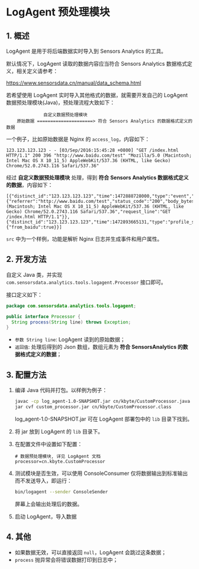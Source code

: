 # LogAgent 预处理模块

## 1. 概述

LogAgent 是用于将后端数据实时导入到 Sensors Analytics 的工具。

默认情况下，LogAgent 读取的数据内容应当符合 Sensors Analytics 数据格式定义，相关定义请参考：

https://www.sensorsdata.cn/manual/data_schema.html

若希望使用 LogAgent 实时导入其他格式的数据，就需要开发自己的 LogAgent 数据预处理模块(Java)，预处理流程大致如下：

```
              自定义数据预处理模块
    原始数据 =====================> 符合 Sensors Analytics 的数据格式定义的数据
```

一个例子，比如原始数据是 Nginx 的 `access_log`，内容如下：

```
123.123.123.123 - - [03/Sep/2016:15:45:28 +0800] "GET /index.html HTTP/1.1" 200 396 "http://www.baidu.com/test" "Mozilla/5.0 (Macintosh; Intel Mac OS X 10_11_5) AppleWebKit/537.36 (KHTML, like Gecko) Chrome/52.0.2743.116 Safari/537.36"
```

经过 **自定义数据预处理模块** 处理，得到 **符合 Sensors Analytics 数据格式定义的数据**，内容如下：

```
[{"distinct_id":"123.123.123.123","time":1472888728000,"type":"event","event":"RawPageView","properties":{"referrer":"http://www.baidu.com/test","status_code":"200","body_bytes_sent":396,"$ip":"123.123.123.123","$user_agent":"Mozilla/5.0 (Macintosh; Intel Mac OS X 10_11_5) AppleWebKit/537.36 (KHTML, like Gecko) Chrome/52.0.2743.116 Safari/537.36","request_line":"GET /index.html HTTP/1.1"}},{"distinct_id":"123.123.123.123","time":1472893665131,"type":"profile_set","properties":{"from_baidu":true}}]
```

`src` 中为一个样例，功能是解析 Nginx 日志并生成事件和用户属性。

## 2. 开发方法

自定义 Java 类，并实现 `com.sensorsdata.analytics.tools.logagent.Processor` 接口即可。

接口定义如下：

```java
package com.sensorsdata.analytics.tools.logagent;

public interface Processor {
  String process(String line) throws Exception;
}
```

* `参数 String line`: LogAgent 读到的原始数据；
* `返回值`: 处理后得到的 Json 数组，数组元素为 **符合 SensorsAnalytics 的数据格式定义的数据**；

## 3. 配置方法

1. 编译 Java 代码并打包。以样例为例子：

   ```bash
   javac -cp log_agent-1.0-SNAPSHOT.jar cn/kbyte/CustomProcessor.java
   jar cvf custom_processor.jar cn/kbyte/CustomProcessor.class
   ```
   
   log_agent-1.0-SNAPSHOT.jar 可在 LogAgent 部署包中的 `lib` 目录下找到。

2. 将 jar 放到 LogAgent 的 `lib` 目录下。

3. 在配置文件中设置如下配置：

   ```
   # 数据预处理模块, 详见 LogAgent 文档
   processor=cn.kbyte.CustomProcessor
   ```

4. 测试模块是否生效，可以使用 ConsoleConsumer 仅将数据输出到标准输出而不发送导入，即运行：

   ```bash
   bin/logagent --sender ConsoleSender
   ```
   
   屏幕上会输出处理后的数据。

5. 启动 LogAgent，导入数据

## 4. 其他

* 如果数据无效，可以直接返回 `null`，LogAgent 会跳过这条数据；
* `process` 抛异常会将错误数据打印到日志中；


